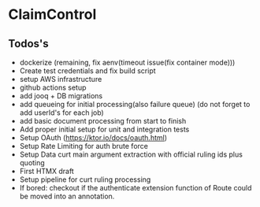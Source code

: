 # ClaimControl

## Todos's

- dockerize (remaining, fix aenv(timeout issue(fix container mode)))
- Create test credentials and fix build script 
- setup AWS infrastructure
- github actions setup
- add jooq + DB migrations 
- add queueing for initial processing(also failure queue) (do not forget to add userId's for each job)
- add basic document processing from start to finish
- Add proper initial setup for unit and integration tests
- Setup OAuth (https://ktor.io/docs/oauth.html)
- Setup Rate Limiting for auth brute force
- Setup Data curt main argument extraction with official ruling ids plus quoting
- First HTMX draft
- Setup pipeline for curt ruling processing
- If bored: checkout if the authenticate extension function of Route could be moved into an annotation.
